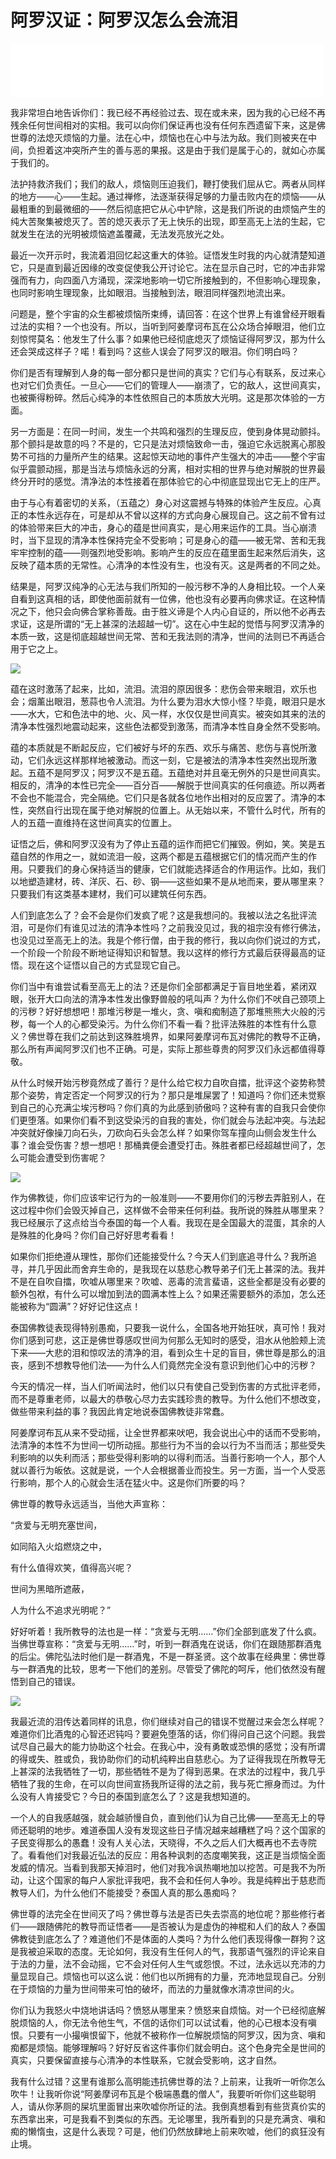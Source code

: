 # 阿罗汉证：阿罗汉怎么会流泪

<iframe frameborder="0" marginwidth="0" marginheight="0" width=500 height=86 src="./mp3/11.mp3"></iframe>

我非常坦白地告诉你们：我已经不再经验过去、现在或未来，因为我的心已经不再残余任何世间相对的实相。我可以向你们保证再也没有任何东西遗留下来，这是佛世尊的法熄灭烦恼的力量。法在心中，烦恼也在心中与法为敌。我们则被夹在中间，负担着这冲突所产生的善与恶的果报。这是由于我们是属于心的，就如心亦属于我们的。

法护持救济我们；我们的敌人，烦恼则压迫我们，鞭打使我们屈从它。两者从同样的地方——心——生起。通过禅修，法逐渐获得足够的力量击败内在的烦恼——从最粗重的到最微细的——然后彻底把它从心中铲除，这是我们所说的由烦恼产生的纯大苦聚集被熄灭了。苦的熄灭表示了无上快乐的出现，即至高无上法的生起，它就发生在法的光明被烦恼遮盖覆藏，无法发亮放光之处。

最近一次开示时，我流着泪回忆起这重大的体验。证悟发生时我的内心就清楚知道它，只是直到最近因缘的改变促使我公开讨论它。法在显示自己时，它的冲击非常强而有力，向四面八方涌现，深深地影响一切它所接触到的，不但影响心理现象，也同时影响生理现象，比如眼泪。当接触到法，眼泪同样强烈地流出来。

问题是，整个宇宙的众生都被烦恼所束缚，请回答：在这个世界上有谁曾经开眼看过法的实相？一个也没有。所以，当听到阿姜摩诃布瓦在公众场合掉眼泪，他们立刻惊愕莫名：他发生了什么事？如果他已经彻底熄灭了烦恼证得阿罗汉，那为什么还会哭成这样子？喏！看到吗？这些人误会了阿罗汉的眼泪。你们明白吗？

你们是否有理解到人身的每一部分都只是世间的真实？它们与心有联系，反过来心也对它们负责任。一旦心——它们的管理人——崩溃了，它的敌人，这世间真实，也被撕得粉碎。然后心纯净的本性依照自己的本质放大光明。这是那次体验的一方面。

另一方面是：在同一时间，发生一个共鸣和强烈的生理反应，使到身体晃动颤抖。那个颤抖是故意的吗？不是的，它只是法对烦恼致命一击，强迫它永远脱离心那股势不可挡的力量所产生的结果。这起惊天动地的事件产生强大的冲击——整个宇宙似乎震颤动摇，那是当法与烦恼永远的分离，相对实相的世界与绝对解脱的世界最终分开时的感觉。清净法的本性接着在那体验它的心中彻底显现出它无上的庄严。

由于与心有着密切的关系，（五蕴之）身心对这震撼与特殊的体验产生反应。心真正的本性永远存在，可是却从不曾以这样的方式向身心展现自己。这之前不曾有过的体验带来巨大的冲击，身心的蕴是世间真实，是心用来运作的工具。当心崩溃时，当下显现的清净本性保持完全不受影响；可是身心的蕴——被无常、苦和无我牢牢控制的蕴——则强烈地受影响。影响产生的反应在蕴里面生起来然后消失，这反映了蕴本质的无常性。心清净的本性没有生，也没有灭。这是两者的不同之处。

结果是，阿罗汉纯净的心无法与我们所知的一般污秽不净的人身相比较。一个人亲自看到这真相的话，即使他面前就有一位佛，他也没有必要再向佛求证。在这种情况之下，他只会向佛合掌称善哉。由于胜义谛是个人内心自证的，所以他不必再去求证，这是所谓的“无上甚深的法超越一切”。这在心中生起的觉悟与阿罗汉清净的本质一致，这是彻底超越世间无常、苦和无我法则的清净，世间的法则已不再适合用于它之上。

![](./img/3-1.webp)

蕴在这时激荡了起来，比如，流泪。流泪的原因很多：悲伤会带来眼泪，欢乐也会；烟薰出眼泪，葱蒜也令人流泪。为什么要为泪水大惊小怪？毕竟，眼泪只是水——水大，它和色法中的地、火、风一样，水仅仅是世间真实。被突如其来的法的清净本性强烈地震动起来，这些色法都受到激荡，而清净本性自身全然不受影响。

蕴的本质就是不断起反应，它们被好与坏的东西、欢乐与痛苦、悲伤与喜悦所激动，它们永远这样那样地被激动。而这一刻，它是被法的清净本性突然出现所激起。五蕴不是阿罗汉；阿罗汉不是五蕴。五蕴绝对并且毫无例外的只是世间真实。相反的，清净的本性已完全——百分百——解脱于世间真实的任何痕迹。所以两者不会也不能混合，完全隔绝。它们只是各就各位地作出相对的反应罢了。清净的本性，突然自行出现在属于绝对解脱的位置上。从无始以来，不管什么时代，所有的人的五蕴一直维持在这世间真实的位置上。

证悟之后，佛和阿罗汉没有为了停止五蕴的运作而把它们摧毁。例如，笑。笑是五蕴自然的作用之一，就如流泪一般，这两个都是五蕴根据它们的情况而产生的作用。只要我们的身心保持适当的健康，它们就能选择适合的作用运作。比如，我们以地塑造建材，砖、洋灰、石、砂、钢——这些如果不是从地而来，要从哪里来？只要我们有这类基本建材，我们可以建筑任何东西。

人们到底怎么了？会不会是你们发疯了呢？这是我想问的。我被以法之名批评流泪，可是你们有谁见过法的清净本性吗？之前我没见过，我的祖宗没有修行佛法，也没见过至高无上的法。我是个修行僧，由于我的修行，我以向你们说过的方式，一个阶段一个阶段不断地证得知识和智慧。我以这样的修行方式最后获得最高的证悟。现在这个证悟以自己的方式显现它自己。

你们当中有谁尝试看至高无上的法？还是你们全部都满足于盲目地坐着，紧闭双眼，张开大口向法的清净本性发出像野兽般的吼叫声？为什么你们不吠自己颈项上的污秽？好好想想吧！那堆污秽是一堆火，贪、嗔和痴制造了那堆熊熊大火般的污秽，每一个人的心都受染污。为什么你们不看一看？批评法殊胜的本性有什么意义？佛世尊在我们之前达到这殊胜境界，如果阿姜摩诃布瓦对佛陀的教导不正确，那么所有声闻阿罗汉们也不正确。可是，实际上那些尊贵的阿罗汉们永远都值得尊敬。

从什么时候开始污秽竟然成了善行？是什么给它权力自吹自擂，批评这个姿势称赞那个姿势，肯定否定一个阿罗汉的行为？那只是堆屎罢了！知道吗？你们还未觉察到自己的心充满尘埃污秽吗？你们真的为此感到骄傲吗？这种有害的自我只会使你们更堕落。如果你们看不到这受染污的自我的害处，你们就会与法起冲突。与法起冲突就好像操刀向石头，刀砍向石头会怎么样？如果你驾车撞向山侧会发生什么事？谁会受伤害？想一想吧！那桶粪便会遭受打击。殊胜者都已经超越世间了，怎么可能会遭受到伤害呢？

![](./img/3-2.webp)

作为佛教徒，你们应该牢记行为的一般准则——不要用你们的污秽去弄脏别人，在这过程中你们会毁灭掉自己，这样做不会带来任何利益。我所说的殊胜从哪里来？我已经展示了这点给当今泰国的每一个人看。我现在是全国最大的混蛋，其余的人是殊胜的化身吗？你们自己好好思考看看！

如果你们拒绝遵从理性，那你们还能接受什么？今天人们到底追寻什么？我所追寻，并几乎因此而舍弃生命的，是我现在以慈悲心教导弟子们无上甚深的法。我并不是在自吹自擂，吹嘘从哪里来？吹嘘、恶毒的流言蜚语，这些全都是没有必要的额外包袱，有什么可以增加到法的圆满本性上么？如果还需要额外的添加，怎么还能被称为“圆满”？好好记住这点！

泰国佛教徒表现得特别愚痴，只要我一说什么，全国各地开始狂吠，真可怜！我对你们感到可悲，这正是佛世尊感叹世间为何那么无知时的感受，泪水从他脸颊上流下来——大悲的泪和惊叹法的清净的泪，看到众生十足的盲目，佛世尊是那么的沮丧，感到不想教导他们法——为什么人们竟然完全没有意识到他们心中的污秽？

今天的情况一样，当人们听闻法时，他们以只有使自己受到伤害的方式批评老师，而不是尊重老师，以最大的恭敬心尽力去实践珍贵的教导。为什么他们不想改变，做些带来利益的事？我因此肯定地说泰国佛教徒非常蠢。

阿姜摩诃布瓦从来不受动摇，让全世界都来吠吧，我会说出心中的话而不受影响，法清净的本性不为世间一切所动摇。那些行为不当的会以行为不当而活；那些受失利影响的以失利而活；那些受得利影响的以得利而活。当善行影响一个人，那个人就以善行为皈依。这就是说，一个人会根据善业而投生。另一方面，当一个人受恶行影响，那个人的心就会生活在猛火中。这是你们所要的吗？

佛世尊的教导永远适当，当他大声宣称：

“贪爱与无明充塞世间，

如同陷入火焰燃烧之中，

有什么值得欢笑，值得高兴呢？

世间为黑暗所遮蔽，

人为什么不追求光明呢？”

好好听着！我所教导的法也是一样：“贪爱与无明……”你们全部到底发了什么疯。当佛世尊宣称：“贪爱与无明……”时，听到一群酒鬼在说话，你们在跟随那群酒鬼的后尘。佛陀弘法时他们是一群酒鬼，不是一群圣贤。这个故事在经典里：佛世尊与一群酒鬼的比较，思考一下他们的差别。尽管受了佛陀的呵斥，他们依然没有醒悟到自己的错误。

![](./img/3-3.webp)

我最近流的泪传达着同样的讯息，你们继续对自己的错误不觉醒过来会怎么样呢？难道你们比酒鬼的心智还迟钝吗？要避免堕落的话，你们得问自己这个问题。我尝试尽自己最大的能力协助这个社会。在我心中，没有勇敢或恐惧的感觉；没有所谓的得或失、胜或负，我协助你们的动机纯粹出自慈悲心。为了证得我现在所教导无上甚深的法我牺牲了一切，那些牺牲不是为了得到恶果。在求法的过程中，我几乎牺牲了我的生命，在可以向世间宣扬我所证得的法之前，我与死亡擦身而过。为什么没有人肯接受它？今日的泰国到底怎么了？这是我想知道的。

一个人的自我感越强，就会越骄慢自负，直到他们认为自己比佛——至高无上的导师还聪明的地步。难道泰国人没有发现这些日子情况越来越糟糕了吗？这个国家的子民变得那么的愚蠢！没有人关心法，天晓得，不久之后人们大概再也不去寺院了。看看他们对我最近弘法的反应：用各种讽刺的态度嘲笑我，这正是当烦恼全面发威的情况。当看到我那天掉泪时，他们对我冷讽热嘲地加以挖苦。可是我不为所动，让这个国家的每户人家批评我吧，我不会和任何人争吵。我是纯粹出于慈悲而教导人们，为什么他们不能接受？泰国人真的那么愚痴吗？

佛世尊的法完全在世间灭了吗？佛世尊与法是否已失去崇高的地位呢？那些修行者们——跟随佛陀的教导而证悟者——是否被认为是虚伪的神棍和人们的敌人？泰国佛教徒到底怎么了？难道他们不是体面的人类吗？为什么他们表现得像一群狗？这是我被迫采取的态度。无论如何，我没有生任何人的气，我那语气强烈的评论来自于法的力量，法不会动摇，它不会对任何人生气或怨恨。不过，法永远以充沛的力量显现自己。烦恼也可以这么说：他们也以所拥有的力量，充沛地显现自己。分别在于烦恼的力量为世间带来可怕的破坏，而法的力量就像水清凉世间的火。

你们认为我怒火中烧地讲话吗？愤怒从哪里来？愤怒来自烦恼。对一个已经彻底解脱烦恼的人，你无法令他生气，不信的话你们可以试试看，他的心已根本没有嗔恨。只要有一小撮嗔恨留下，他就不被称作一位解脱烦恼的阿罗汉，因为贪、嗔和痴都是烦恼。能够理解吗？好好反省这件事你们就会明白。这个色身完全是世间的真实，只要保留直接与心清净的本性联系，它就会受影响，这才自然。

我有什么过错？这里有谁那么高明能违抗佛世尊的法？上前来，让我听一听你怎么吹牛！让我听你说“阿姜摩诃布瓦是个极端愚蠢的僧人”，我要听听你们这些聪明人，请从你茅厕的屎坑里面冒出来吹嘘你所证的法。我倒真想看到有些货真价实的东西拿出来，可是我看不到类似的东西。无论哪里，我所看到的只是充满贪、嗔和痴的懒惰虫，这是什么表现？可是，他们仍然放肆地上前来吹嘘，他们的疯狂没有止境。
